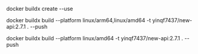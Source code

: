 docker buildx create --use

docker buildx build --platform linux/arm64,linux/amd64 -t yinqf7437/new-api:2.7.1 . --push

docker buildx build --platform linux/amd64 -t yinqf7437/new-api:2.7.1 . --push
